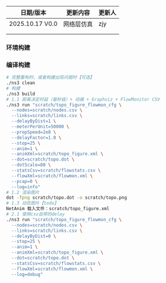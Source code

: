 | 日期/版本        | 更新内容   | 更新人 |
| ---------------- | ---------- | ------ |
| 2025.10.17  V0.0 | 网络层仿真 | zjy    |
|                  |            |        |
|                  |            |        |

### 环境构建

### 编译构建

```bash
# 完整重构时，或者构建出现问题时【可选】
./ns3 clean
# 构建
./ns3 build
# 1.1 距离决定时延（毫秒级）+ 动画 + Graphviz + FlowMonitor CSV
./ns3 run "scratch/topo_figure_flowmon_cfg \
  --nodes=scratch/nodes.csv \
  --links=scratch/links.csv \
  --delayByDist=1 \
  --meterPerUnit=50000 \
  --propSpeed=2e8 \
  --delayFactor=1.0 \
  --stop=25 \
  --anim=1 \
  --animXml=scratch/topo_figure.xml \
  --dot=scratch/topo.dot \
  --dotScale=80 \
  --statsCsv=scratch/flowstats.csv \
  --flowXml=scratch/flowmon.xml \
  --pcap=0 \
  --log=info"
# 1.2 渲染图片
dot -Tpng scratch/topo.dot -o scratch/topo.png
# 1.3 动态图片【todo】
NetAnim 载入文件：scratch/topo_figure.xml
# 2.1 使用csv自带的delay
./ns3 run "scratch/topo_figure_flowmon_cfg \
  --nodes=scratch/nodes.csv \
  --links=scratch/links.csv \
  --delayByDist=0 \
  --stop=25 \
  --anim=1 \
  --animXml=scratch/topo_figure.xml \
  --dot=scratch/topo.dot \
  --statsCsv=scratch/flowstats.csv \
  --flowXml=scratch/flowmon.xml \
  --log=debug"


```

